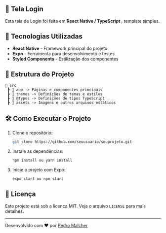 ## 🔐 Tela Login

Esta tela de Login foi feita em **React Native / TypeScript** , template simples.

## 🚀 Tecnologias Utilizadas

- **React Native** - Framework principal do projeto
- **Expo** - Ferramenta para desenvolvimento e testes
- **Styled Components** - Estilização dos componentes

## 📂 Estrutura do Projeto

```
📂 src
 ┣ 📂 app -> Páginas e componentes principais
 ┣ 📂 themes -> Definições de temas e estilos
 ┣ 📂 @types -> Definições de tipos TypeScript
 ┣ 📂 assets -> Imagens e outros arquivos estáticos
```




## 🛠 Como Executar o Projeto

1. Clone o repositório:
   ```sh
   git clone https://github.com/seuusuario/seuprojeto.git
   ```
2. Instale as dependências:
   ```sh
   npm install ou yarn install
   ```
3. Inicie o projeto com Expo:
   ```sh
   expo start ou npm start
   ```



## 📄 Licença

Este projeto está sob a licença MIT. Veja o arquivo `LICENSE` para mais detalhes.

---

Desenvolvido com ❤️ por [Pedro Malcher](https://github.com/Snooway)



